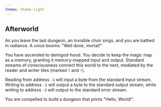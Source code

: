 ```yaml
---
theme: theme-light
---
```


## Afterworld

As you leave the last dungeon, an invisible choir sings, and you are bathed in radiance. A voice booms: "Well done, mortal!"

You have ascended to demigod-hood. You decide to keep the magic map as a memory, granting it memory-mapped input and output. Standard streams of consciousness connect this world to the next, mediated by the reader and writer tiles (marked `?` and `!`).

Reading from address `-1` will input a byte from the standard input stream. Writing to address `-2` will output a byte to the standard output stream, while writing to address `-3` will output to the standard error stream.

You are compelled to build a dungeon that prints "Hello, World!".

